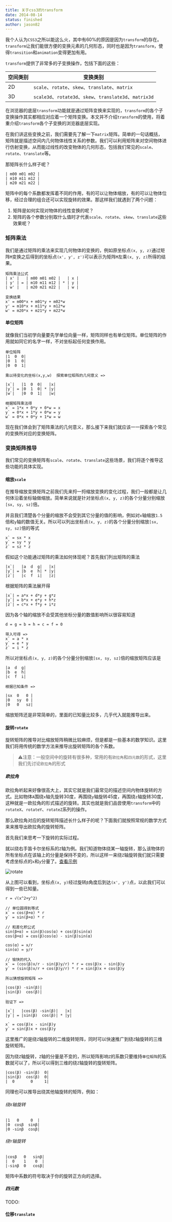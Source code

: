 ```yaml
---
title: 关于css3的transform
date: 2014-08-14
status: finished
author: jason82
---
```



我个人认为`CSS3`之所以能这么火，其中有60%的原因是因为`transform`的存在。`transform`让我们能很方便的变换元素的几何形态，同时也是因为`transform`，使得`transition`和`animation`变得更加有用。

`transform`提供了非常多的子变换操作，包括下面的这些：

| 空间类别 | 变换类别                                     |
| ---- | ---------------------------------------- |
| 2D   | `scale`、`rotate`、`skew`、`translate`、`matrix` |
| 3D   | `scale3d`、`rotate3d`、`skew`、`translate3d`、`matrix3d` |

在浏览器的底层`transform`功能就是通过矩阵变换来实现的，`transform`的各个子变换操作其实都相应对应着一个矩阵变换。本文并不介绍`transform`的使用，将着重介绍`transform`各个子变换的浏览器底层实现。

在我们讲这些变换之前，我们需要先了解一下`matrix`矩阵。简单的一句话概括，矩阵就是描述空间内几何物体线性关系的参数。我们可以利用矩阵来对空间物体进行仿射变换，从而能过线性的改变物体的几何形态，包括我们常见的`scale`、`rotate`、`translate`等。

那矩阵长什么样子呢？

```jade
| m00 m01 m02 |
| m10 m11 m12 |
| m20 m21 m22 |
```

矩阵中的每个系数都发挥着不同的作用，有的可以让物体缩放，有的可以让物体位移，经过合理的组合还可以实现旋转的效果。那这样我们就遇到了两个问题：
 1. 矩阵是如何实现对物体的线性变换的呢？
 2. 矩阵的各个参数分别取什么值时才代表`scale`、`rotate`、`skew`、`translate`这些效果呢？


### 矩阵乘法

我们是通过矩阵的乘法来实现几何物体的变换的，例如原坐标点`(x, y, z)`通过矩阵`M`变换之后得到的坐标点`(x', y', z')`可以表示为矩阵`M`左乘`(x, y, z)`所得的结果。

```jade
矩阵乘法公式
| x' |   | m00 m01 m02 |   | x |
| y' | = | m10 m11 m12 | * | y |
| w' |   | m20 m21 m22 |   | w |

变换结果
x' = m00*x + m01*y + m02*w
y' = m10*x + m11*y + m12*w
w' = m20*x + m21*y + m22*w
```

#### 单位矩阵

就像我们当初学向量要先学单位向量一样，矩阵同样也有单位矩阵。单位矩阵的作用就如同它的名字一样，不对坐标起任何变换作用。

```jade
单位矩阵
|1  0  0|
|0  1  0|
|0  0  1|

乘以待变化的坐标(x,y,w)  探索单位矩阵的几何意义 =>

|x`|   |1  0  0|   |x|
|y`| = |0  1  0| * |y|
|w`|   |0  0  1|   |w|

根据矩阵乘法得
x` = 1*x + 0*y + 0*w = x
y` = 0*x + 1*y + 0*w = y
w` = 0*x + 0*y + 1*w = w
```

现在我们体会到了矩阵乘法的几何意义，那么接下来我们就应该一一探索各个常见的变换所对应的变换矩阵。

### 变换矩阵推导

我们常见的变换矩阵有`scale`、`rotate`、`translate`这些场景，我们将逐个推导这些功能的具体实现。

#### 缩放`scale`

在推导缩放变换矩阵之前我们先来捋一捋缩放变换的变化过程，我们一般都是让几何体沿着坐标轴做缩放。简单来说就是针对坐标点`(x, y, z)`的各个分量分别缩放`[sx, sy, sz]`倍。

并且我们清楚各个分量的缩放不会受到其它分量的值的影响，例如对`x`轴缩放`1.5`倍和`y`轴的数值无关。所以可以列出坐标点`(x, y, z)`的各个分量分别缩放`[sx, sy, sz]`倍的等式

```jade
x` = sx * x
y` = sy * y
z` = sz * z
```

假如这个功能通过矩阵的乘法如何体现呢？首先我们列出矩阵的乘法

```jad
|x`|   |a  d  g|   |x|
|y`| = |b  e  h| * |y|
|z`|   |c  f  i|   |z|
```

根据矩阵的乘法展开得

```jade
|x`| = a*x + d*y + g*z
|y`| = b*x + e*y + h*z
|z`| = c*x + f*y + i*z
```

因为各个轴的缩放不会受其他坐标分量的数值影响所以很容易知道

```jade
d = g = b = h = c = f = 0

带入可得 =>
x` = a * x
y` = e * y
z` = i * z
```

所以对坐标点`(x, y, z)`的各个分量分别缩放`[sx, sy, sz]`倍的缩放矩阵应该是

```jade
|a  d  g|
|b  e  h|
|c  f  i|

根据已知条件 =>

|sx  0   0 |
|0   sy  0 |
|0   0   sz|
```

缩放矩阵还是非常简单的，里面的已知量比较多，几乎代入就能推导出来。

#### 旋转`rotate`

旋转矩阵的推导对比缩放矩阵稍微比较麻烦，但是都是一些基本的数学知识。这里我们将用传统的数学方法来推导出旋转矩阵的各个系数。

> ⚠️注意：一般空间中的旋转有很多种，常用的有`欧拉角`和`四元数`的形式，这里我们先讨论`欧拉角`的形式

##### 欧拉角

欧拉角听起来好像很高大上，其实它就是我们最常见的描述空间内物体旋转的方式。比如物体`A`围绕`x`轴先旋转30度，再围绕`y`轴旋转45度，再围绕`z`轴旋转30度，这种就是一欧拉角的形式描述的旋转。其实也就是我们品尝使用`transform`中的`rotateX`、`rotateY`、`rotateZ`系列的操作。

那么欧拉角对应的旋转矩阵描述长什么样子的呢？下面我们就按照常规的数学方式来来推导出欧拉角的旋转矩阵。

首先我们来思考一下旋转的实际过程。

就以绕右手笛卡尔坐标系的`Z`轴为例。我们知道物体绕某一轴旋转，那么该物体的所有坐标点在该轴上的分量是保持不变的，所以这样一来绕`Z`轴旋转我们就只需要考虑坐标点的`x`和`y`分量了。[查看示例](https://jasonchen1982.github.io/web-ppt/cf2-sharing/#/23)

![rotate](https://jasonchen1982.github.io/blog/source/matrix/rotate.png)

从上图可以看到，坐标点`(x, y)`经过旋转`β`角度后到达`(x', y')`点，以此我们可以得到一些已知量。

```jade
r = √(x^2+y^2)

// 单位圆得到等式
x` = cos(β+α) * r
y` = sin(β+α) * r

// 和差化积公式
sin(β+α) = sin(β)cos(α) + cos(β)sin(α)
cos(β+α) = cos(β)cos(α) - sin(β)sin(α)

cos(α) = x/r
sin(α) = y/r

// 愉快的代入
x` = (cos(β)x/r - sin(β)y/r) * r = cos(β)x - sin(β)y
y` = (sin(β)x/r + cos(β)y/r) * r = sin(β)x + cos(β)y

所以猜想旋转矩阵 =>

|cos(β) -sin(β)|
|sin(β)  cos(β)|

验证下 =>

|x`|   |cos(β) -sin(β)|   |x|
|y`| = |sin(β)  cos(β)| * |y|

x` = cos(β)x - sin(β)y
y` = sin(β)x + cos(β)y
```

这里推广的是绕`Z`轴旋转的二维旋转矩阵，同时可以快速推广到绕`Z`轴旋转的三维旋转矩阵。

因为绕`Z`轴旋转，`Z`轴的分量是不变的，所以矩阵影响`Z`的系数只要维持`单位矩阵`的系数就可以了，所以可以得到三维的绕`Z`轴旋转的旋转矩阵。

```jade
|cos(β) -sin(β)  0|
|sin(β)  cos(β)  0|
|  0       0     1|
```

同理也可以推导出绕其他轴旋转的矩阵，例如：

###### 绕`X`轴旋转

```jade
|1   0     0  |
|0  cosβ  sinβ|
|0 -sinβ  cosβ|
```

###### 绕`Y`轴旋转

```jade
|cosβ   0   sinβ|
|  0    1    0  |
|-sinβ  0   cosβ|
```

矩阵中系数的符号取决于你的旋转正方向的选择。

##### 四元数

TODO:

#### 位移`translate`
































